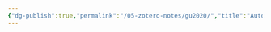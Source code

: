 ```yaml
---
{"dg-publish":true,"permalink":"/05-zotero-notes/gu2020/","title":"Automated generation and analysis of the complex catalytic reaction network of ethanol synthesis from syngas on rh(111)","noteIcon":"","created":"2025-05-31T01:51","updated":"2025-07-01T11:57"}
---
```




